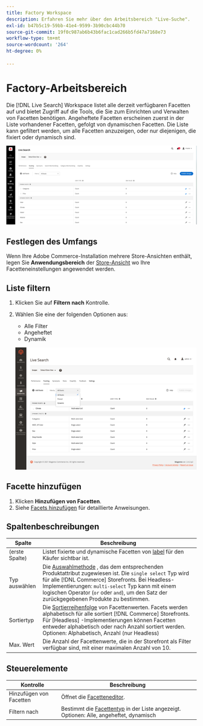 ```yaml
---
title: Factory Workspace
description: Erfahren Sie mehr über den Arbeitsbereich "Live-Suche".
exl-id: b47b5c19-59bb-41e4-9599-3b90cbc44b70
source-git-commit: 19f0c987ab6b43b6fac1cad266b5fd47a7168e73
workflow-type: tm+mt
source-wordcount: '264'
ht-degree: 0%

---
```


# Factory-Arbeitsbereich

Die [!DNL Live Search] Workspace listet alle derzeit verfügbaren Facetten auf und bietet Zugriff auf die Tools, die Sie zum Einrichten und Verwalten von Facetten benötigen. Angeheftete Facetten erscheinen zuerst in der Liste vorhandener Facetten, gefolgt von dynamischen Facetten. Die Liste kann gefiltert werden, um alle Facetten anzuzeigen, oder nur diejenigen, die fixiert oder dynamisch sind.

![Factory-Arbeitsbereich](assets/faceting-workspace.png)

## Festlegen des Umfangs

Wenn Ihre Adobe Commerce-Installation mehrere Store-Ansichten enthält, legen Sie **Anwendungsbereich** der [Store-Ansicht](https://docs.magento.com/user-guide/configuration/scope.html) wo Ihre Facetteneinstellungen angewendet werden.

## Liste filtern

1. Klicken Sie auf **Filtern nach** Kontrolle.
1. Wählen Sie eine der folgenden Optionen aus:

   * Alle Filter
   * Angeheftet
   * Dynamik

   ![Factory-Arbeitsbereich](assets/facets-filter-by.png)

## Facette hinzufügen

1. Klicken **Hinzufügen von Facetten**.
1. Siehe [Facets hinzufügen](facets-add.md) für detaillierte Anweisungen.

## Spaltenbeschreibungen

| Spalte | Beschreibung |
|--- |--- |
| (erste Spalte) | Listet fixierte und dynamische Facetten von [label](facets-type.md) für den Käufer sichtbar ist. |
| Typ auswählen | Die [Auswahlmethode](facets-type.md) , das dem entsprechenden Produktattribut zugewiesen ist. Die `single select` Typ wird für alle [!DNL Commerce] Storefronts. Bei Headless-Implementierungen: `multi-select` Typ kann mit einem logischen Operator (`or` oder `and`), um den Satz der zurückgegebenen Produkte zu bestimmen. |
| Sortiertyp | Die [Sortierreihenfolge](facets-type.md) von Facettenwerten. Facets werden alphabetisch für alle sortiert [!DNL Commerce] Storefronts. Für [Headless] -Implementierungen können Facetten entweder alphabetisch oder nach Anzahl sortiert werden. Optionen: Alphabetisch, Anzahl (nur Headless) |
| Max. Wert | Die Anzahl der Facettenwerte, die in der Storefront als Filter verfügbar sind, mit einer maximalen Anzahl von 10. |

## Steuerelemente

| Kontrolle | Beschreibung |
|--- |--- |
| Hinzufügen von Facetten | Öffnet die [Facetteneditor](facets-add.md). |
| Filtern nach | Bestimmt die [Facettentyp](facets-type.md) in der Liste angezeigt. Optionen: Alle, angeheftet, dynamisch |
